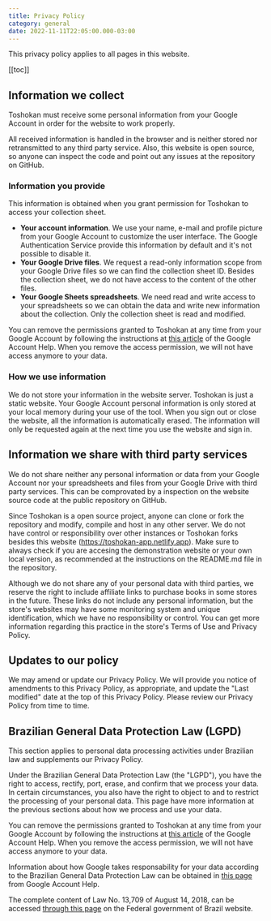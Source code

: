 ```yaml
---
title: Privacy Policy
category: general
date: 2022-11-11T22:05:00.000-03:00
---
```


This privacy policy applies to all pages in this website.

[[toc]]

## Information we collect

Toshokan must receive some personal information from your
Google Account in order for the website to work properly.

All received information is handled in the browser and is
neither stored nor retransmitted to any third party service.
Also, this website is open source, so anyone can inspect
the code and point out any issues at the repository on GitHub.

### Information you provide

This information is obtained when you grant permission for
Toshokan to access your collection sheet.

- **Your account information**. We use your name, e-mail and
  profile picture from your Google Account to customize the
  user interface. The Google Authentication Service provide
  this information by default and it's not possible to
  disable it.
- **Your Google Drive files**. We request a read-only
  information scope from your Google Drive files so we
  can find the collection sheet ID. Besides the collection
  sheet, we do not have access to the content of the other files.
- **Your Google Sheets spreadsheets**. We need read and write
  access to your spreadsheets so we can obtain the data and
  write new information about the collection. Only the
  collection sheet is read and modified.

You can remove the permissions granted to Toshokan at any time
from your Google Account by following the instructions at
[this article] of the Google Account Help.
When you remove the access permission, we will not have access
anymore to your data.

[this article]: https://support.google.com/accounts/answer/3466521?hl=en#remove-access

### How we use information

We do not store your information in the website server.
Toshokan is just a static website. Your Google Account
personal information is only stored at your local memory
during your use of the tool. When you sign out or close
the website, all the information is automatically erased.
The information will only be requested again at the next
time you use the website and sign in.

## Information we share with third party services

We do not share neither any personal information or data from your
Google Account nor your spreadsheets and files from your Google
Drive with third party services. This can be comprovated
by a inspection on the website source code at the public
repository on GitHub.

Since Toshokan is a open source project, anyone can clone
or fork the repository and modify, compile and host in
any other server. We do not have control or responsibility
over other instances or Toshokan forks besides this
website (https://toshokan-app.netlify.app). Make sure to always check if
you are accesing the demonstration website or your
own local version, as recommended at the instructions
on the README.md file in the repository.

Although we do not share any of your personal data with
third parties, we reserve the right to include affiliate
links to purchase books in some stores in the future.
These links do not include any personal information,
but the store's websites may have some monitoring system
and unique identification, which we have no responsibility
or control. You can get more information regarding this
practice in the store's Terms of Use and Privacy Policy.

## Updates to our policy

We may amend or update our Privacy Policy. We will provide you
notice of amendments to this Privacy Policy, as appropriate,
and update the "Last modified" date at the top of this
Privacy Policy. Please review our Privacy Policy from time to time.

## Brazilian General Data Protection Law (LGPD)

This section applies to personal data processing activities
under Brazilian law and supplements our Privacy Policy.

Under the Brazilian General Data Protection Law (the "LGPD"),
you have the right to access, rectify, port, erase, and confirm
that we process your data. In certain circumstances, you also
have the right to object to and to restrict the processing
of your personal data. This page have more information at
the previous sections about how we process and use your data.

You can remove the permissions granted to Toshokan at any time
from your Google Account by following the instructions at
[this article] of the Google Account Help.
When you remove the access permission, we will not have access
anymore to your data.

Information about how Google takes responsability for your
data according to the Brazilian General Data Protection Law
can be obtained in [this page] from
Google Account Help.

The complete content of Law No. 13,709 of August 14, 2018,
can be accessed [through this page] on the
Federal government of Brazil website.

[this article]: https://support.google.com/accounts/answer/3466521?hl=en#remove-access
[this page]: https://support.google.com/authorizedbuyers/answer/9928204?hl=en
[through this page]: http://www.planalto.gov.br/ccivil_03/_ato2015-2018/2018/lei/l13709.htm
